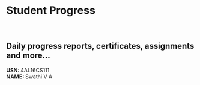# Student Progress
<br>

## Daily progress reports, certificates, assignments and more...

<b> USN: </b> 4AL16CS111   <br>
<b> NAME: </b>  Swathi V A
